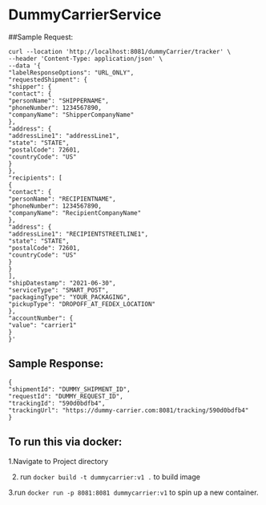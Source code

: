 # DummyCarrierService


##Sample Request:

````
curl --location 'http://localhost:8081/dummyCarrier/tracker' \
--header 'Content-Type: application/json' \
--data '{
"labelResponseOptions": "URL_ONLY",
"requestedShipment": {
"shipper": {
"contact": {
"personName": "SHIPPERNAME",
"phoneNumber": 1234567890,
"companyName": "ShipperCompanyName"
},
"address": {
"addressLine1": "addressLine1",
"state": "STATE",
"postalCode": 72601,
"countryCode": "US"
}
},
"recipients": [
{
"contact": {
"personName": "RECIPIENTNAME",
"phoneNumber": 1234567890,
"companyName": "RecipientCompanyName"
},
"address": {
"addressLine1": "RECIPIENTSTREETLINE1",
"state": "STATE",
"postalCode": 72601,
"countryCode": "US"
}
}
],
"shipDatestamp": "2021-06-30",
"serviceType": "SMART_POST",
"packagingType": "YOUR_PACKAGING",
"pickupType": "DROPOFF_AT_FEDEX_LOCATION"
},
"accountNumber": {
"value": "carrier1"
}
}'
````


## Sample Response:

````
{
"shipmentId": "DUMMY_SHIPMENT_ID",
"requestId": "DUMMY_REQUEST_ID",
"trackingId": "590d0bdfb4",
"trackingUrl": "https://dummy-carrier.com:8081/tracking/590d0bdfb4"
}
````


## To run this via docker:

1.Navigate to Project directory

2. run ``docker build -t dummycarrier:v1 .`` to build image

3.run ``docker run -p 8081:8081 dummycarrier:v1`` to spin up a new container.
